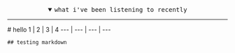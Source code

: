 <!--
**bitttttten/bitttttten** is a ✨ _special_ ✨ repository because its `README.md` (this file) appears on your GitHub profile.

Here are some ideas to get you started:

- 🔭 I’m currently working on ...
- 🌱 I’m currently learning ...
- 👯 I’m looking to collaborate on ...
- 🤔 I’m looking for help with ...
- 💬 Ask me about ...
- 📫 How to reach me: ...
- 😄 Pronouns: ...
- ⚡ Fun fact: ...
-->

<details open>
	<summary align="center"><samp>what i've been listening to recently</samp></summary>
	<hr />
	# hello
	1 | 2 | 3 | 4
	--- | --- | --- | ---
	
	## testing markdown

</details>
